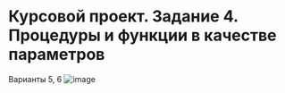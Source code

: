 # Курсовой проект. Задание 4. Процедуры и функции в качестве параметров

Варианты 5, 6
![image](https://user-images.githubusercontent.com/113327578/211044433-4f83ca26-9e21-4a18-9e2f-db6572836a91.png)
